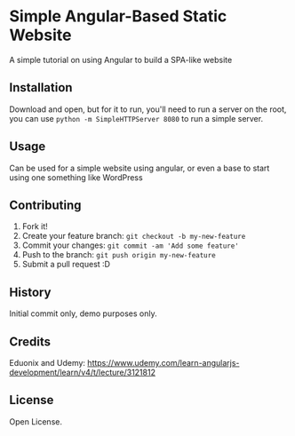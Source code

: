 # Simple Angular-Based Static Website

A simple tutorial on using Angular to build a SPA-like website

## Installation

Download and open, but for it to run, you'll need to run a server on the root, you can use `python -m SimpleHTTPServer 8080` to run a simple server.

## Usage

Can be used for a simple website using angular, or even a base to start using one something like WordPress

## Contributing

1. Fork it!
2. Create your feature branch: `git checkout -b my-new-feature`
3. Commit your changes: `git commit -am 'Add some feature'`
4. Push to the branch: `git push origin my-new-feature`
5. Submit a pull request :D

## History

Initial commit only, demo purposes only.

## Credits

Eduonix and Udemy: https://www.udemy.com/learn-angularjs-development/learn/v4/t/lecture/3121812

## License

Open License.